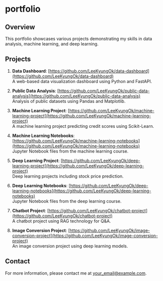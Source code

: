 # portfolio

## Overview
This portfolio showcases various projects demonstrating my skills in data analysis, machine learning, and deep learning.

## Projects

1. **Data Dashboard**: [https://github.com/LeeKyungOk/data-dashboard](https://github.com/LeeKyungOk/data-dashboard)  
   A web-based data visualization dashboard using Python and FastAPI.

2. **Public Data Analysis**: [https://github.com/LeeKyungOk/public-data-analysis](https://github.com/LeeKyungOk/public-data-analysis)  
   Analysis of public datasets using Pandas and Matplotlib.

3. **Machine Learning Project**: [https://github.com/LeeKyungOk/machine-learning-project](https://github.com/LeeKyungOk/machine-learning-project)  
   A machine learning project predicting credit scores using Scikit-Learn.

4. **Machine Learning Notebooks**: [https://github.com/LeeKyungOk/machine-learning-notebooks](https://github.com/LeeKyungOk/machine-learning-notebooks)  
   Jupyter Notebook files from the machine learning course.

5. **Deep Learning Project**: [https://github.com/LeeKyungOk/deep-learning-project](https://github.com/LeeKyungOk/deep-learning-project)  
   Deep learning projects including stock price prediction.

6. **Deep Learning Notebooks**: [https://github.com/LeeKyungOk/deep-learning-notebooks](https://github.com/LeeKyungOk/deep-learning-notebooks)  
   Jupyter Notebook files from the deep learning course.

7. **Chatbot Project**: [https://github.com/LeeKyungOk/chatbot-project](https://github.com/LeeKyungOk/chatbot-project)  
   A chatbot project using RAG technology for Q&A.

8. **Image Conversion Project**: [https://github.com/LeeKyungOk/image-conversion-project](https://github.com/LeeKyungOk/image-conversion-project)  
   An image conversion project using deep learning models.

## Contact
For more information, please contact me at [your_email@example.com](mailto:your_email@example.com).

